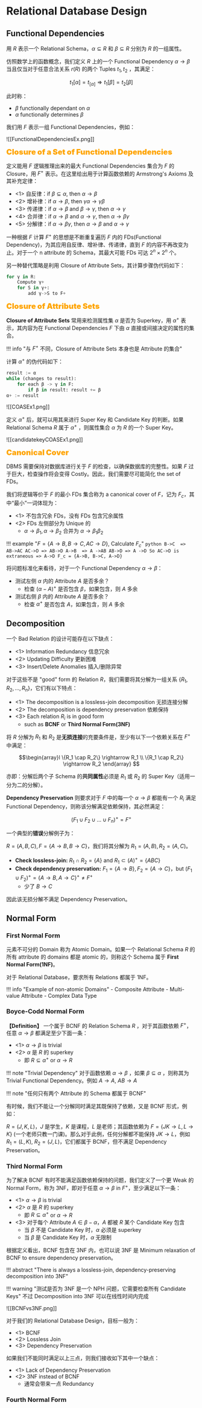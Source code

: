 
# Relational Database Design

## Functional Dependencies

用 $R$ 表示一个 Relational Schema，$\alpha \subseteq R$ 和 $\beta \subseteq R$ 分别为 $R$ 的一组属性。

仿照数学上的函数概念，我们定义 $R$ 上的一个 Functional Dependency $\alpha \rightarrow \beta$ 当且仅当对于任意合法关系 $r(R)$ 的两个 Tuples $t_1, t_2$ ，其满足：

$$
t_1[\alpha] = t_[\alpha] \Rightarrow t_1[\beta] =t_2[\beta]
$$

此时称：

- $\beta$ functionally dependant on $\alpha$
- $\alpha$ functionally determines $\beta$

我们用 $F$ 表示一组 Functional Dependencies，例如：

![[FunctionalDependenciesEx.png]]

<font style="font-weight: 1000;font-size: 20px" color="orange">Closure of a Set of Functional Dependencies</font>


定义能用 $F$ 逻辑推理出来的最大 Functional Dependencies 集合为 $F$ 的 Closure，用 $F^+$ 表示。在这里给出用于计算函数依赖的 Armstrong's Axioms 及其补充定律：

- <1> 自反律：if $\beta \subseteq \alpha$, then $\alpha \rightarrow \beta$
- <2> 增补律：if $\alpha \rightarrow \beta$, then $\gamma \alpha \rightarrow \gamma \beta$
- <3> 传递律：if $\alpha \rightarrow \beta$ and $\beta \rightarrow \gamma$, then $\alpha \rightarrow \gamma$
- <4> 合并律：if $\alpha \rightarrow \beta$ and $\alpha \rightarrow \gamma$, then $\alpha \rightarrow \beta \gamma$
- <5> 分解律：if $\alpha \rightarrow \beta\gamma$, then $\alpha \rightarrow \beta$ and $\alpha \rightarrow \gamma$

一种根据 $F$ 计算 $F^+$ 的思想是不断重复遍历 $F$ 内的 FDs(Functional Dependency)，为其应用自反律、增补律、传递律，直到 $F$ 的内容不再改变为止。对于一个 n attribute 的 Schema，其最大可能 FDs 可达 $2^n \times 2^n$ 个。

另一种替代策略是利用 Closure of Attribute Sets，其计算步骤伪代码如下：

```python
for γ in R:
	Compute γ+
	for S in γ+:
		add γ->S to F+
```

<font style="font-weight: 1000;font-size: 20px" color="orange">Closure of Attribute Sets</font>

**Closure of Attribute Sets** 常用来检测属性集 $\alpha$ 是否为 Superkey，用 $\alpha ^+$ 表示，其内容为在 Functional Dependencies $F$ 下由 $\alpha$ 直接或间接决定的属性的集合。

!!! info "与 $F^+$ 不同，Closure of Attribute Sets 本身也是 Attribute 的集合"

计算 $\alpha^+$ 的伪代码如下：

```python
result := α
while (changes to result):
	for each β -> γ in F:
		if β in result: result += β
α+ := result
```

![[COASEx1.png]]

定义 $\alpha^+$ 后，就可以用其来进行 Super Key 和 Candidate Key 的判断。如果 Relational Schema $R$ 属于 $\alpha^+$ ，则属性集合 $\alpha$ 为 $R$ 的一个 Super Key。

![[candidatekeyCOASEx1.png]]

<font style="font-weight: 1000;font-size: 20px" color="orange">Canonical Cover</font>

DBMS 需要保持对数据库进行关于 $F$ 的检查，以确保数据库的完整性。如果 $F$ 过于巨大，检查操作将会变得 Costly。因此，我们需要尽可能简化 the set of FDs。

我们将逻辑等价于 $F$ 的最小 FDs 集合称为 a canonical cover of $F$，记为 $F_c$，其中“最小”一词体现为：

- <1> 不包含冗余 FDs，没有 FDs 包含冗余属性
- <2> FDs 左侧部分为 Unique 的
	- $\alpha \rightarrow \beta_1, \alpha \rightarrow \beta_2$ 合并为 $\alpha \rightarrow \beta_1 \beta_2$

!!! example "$F=\{A\rightarrow B, B\rightarrow C, AC\rightarrow D\}$, Calculate $F_c$"
	```python
	B->C  => AB->AC
	AC->D => AB->D
	A->B  => A ->AB
	AB->D => A ->D
	So AC->D is extraneous => A->D
	F_c = {A->B, B->C, A->D}
	```

将问题标准化来看待，对于一个 Functional Dependency $\alpha \rightarrow \beta$：

- 测试左侧 $\alpha$ 内的 Attribute $A$ 是否多余？
	- 检查 $(\alpha - A)^+$ 是否包含 $\beta$，如果包含，则 $A$ 多余
- 测试右侧 $\beta$ 内的 Attribute $A$ 是否多余？
	- 检查 $\alpha^+$ 是否包含 $A$，如果包含，则 $A$ 多余

## Decomposition

一个 Bad Relation 的设计可能存在以下缺点：

- <1> Information Redundancy 信息冗余
- <2> Updating Difficulty 更新困难
- <3> Insert/Delete Anomalies 插入/删除异常

对于这些不是 "good" form 的 Relation $R$，我们需要将其分解为一组关系 $\{R_1, R_2,..., R_n\}$，它们有以下特点：

- <1> The decomposition is a lossless-join decomposition 无损连接分解
- <2> The decomposition is dependency preservation 依赖保持
- <3> Each relation $R_i$ is in good form
	- such as **BCNF** or **Third Normal Form(3NF)**

将 $R$ 分解为 $R_1$ 和 $R_2$ 是**无损连接**的充要条件是，至少有以下一个依赖关系在 $F^+$ 中满足：

$$\begin{array}l
\{R_1 \cap R_2\} \rightarrow R_1 \\
\{R_1 \cap R_2\} \rightarrow R_2
\end{array}
$$

亦即：分解后两个子 Schema 的**共同属性**必须是 $R_1$ 或 $R_2$ 的 Super Key（适用一分为二的分解）。

**Dependency Preservation** 则要求对于 $F$ 中的每一个 $\alpha \rightarrow \beta$ 都能有一个 $R_i$ 满足 Functional Dependency，则称该分解满足依赖保持，其必然满足：

$$
(F_1 \cup F_2 \cup ... \cup F_n)^+ = F^+
$$

一个典型的**错误**分解例子为：

$R=(A,B,C), F=\{A\rightarrow B, B\rightarrow C\}$，我们将其分解为 $R_1 = (A,B), R_2=(A,C)$。

- **Check lossless-join:** $R_1 \cap R_2 = \{A\}$ and $R_1 \subset (A)^+=\{ABC\}$
- **Check dependency preservation:** $F_1=\{A\rightarrow B\}, F_2=\{A\rightarrow C\}$，but $(F_1 \cup F_2)^+ = \{A\rightarrow B, A\rightarrow C\}^+ \ne F^+$
	- 少了 $B\rightarrow C$

因此该无损分解不满足 Dependency Preservation。

## Normal Form

### First Normal Form

元素不可分的 Domain 称为 Atomic Domain。如果一个 Relational Schema $R$ 的所有 attribute 的 domains 都是 atomic 的，则称这个 Schema 属于 **First Normal Form(1NF)**。

对于 Relational Database，要求所有 Relations 都属于 1NF。

!!! info "Example of non-atomic Domains"
	- Composite Attribute
	- Multi-value Attribute
	- Complex Data Type

### Boyce-Codd Normal Form

**【Definition】** 一个属于 BCNF 的 Relation Schema $R$ ，对于其函数依赖 $F^+$，任意 $\alpha \rightarrow \beta$ 都满足至少下面一条：

- <1> $\alpha \rightarrow \beta$ is trivial
- <2> $\alpha$ 是 $R$ 的 superkey
	- 即 $R\subseteq \alpha^+$ or $\alpha \rightarrow R$

!!! note "Trivial Dependency"
	对于函数依赖 $\alpha \rightarrow \beta$ ，如果 $\beta \subseteq \alpha$ ，则称其为 Trivial Functional Dependency。例如 $A\rightarrow A, \ AB\rightarrow A$

!!! note "任何只有两个 Attribute 的 Schema 都属于 BCNF"

有时候，我们不能让一个分解同时满足其既保持了依赖，又是 BCNF 形式，例如：

$R=(J,K,L)$，$J$ 是学生，$K$ 是课程，$L$ 是老师；其函数依赖为 $F=\{JK\rightarrow L, L\rightarrow  K\}$ (一个老师只教一门课)。那么对于此例，任何分解都不能保持 $JK\rightarrow L$，例如 $R_1=(L,K)$, $R_2=(J,L)$，它们都属于 BCNF，但不满足 Dependency Preservation。

### Third Normal Form

为了解决 BCNF 有时不能满足函数依赖保持的问题，我们定义了一个更 Weak 的 Normal Form，称为 3NF，即对于任意 $\alpha \rightarrow \beta$ in $F^+$，至少满足以下一条：

- <1> $\alpha \rightarrow \beta$ is trivial
- <2> $\alpha$ 是 $R$ 的 superkey
	- 即 $R\subseteq \alpha^+$ or $\alpha \rightarrow R$
- <3> 对于每个 Attribute $A\in \beta -\alpha$，$A$ 都被 $R$ 某个 Candidate Key 包含
	- 当 $\beta$ 不是 Candidate Key 时，$\alpha$ 必须是 superkey
	- 当 $\beta$ 是 Candidate Key 时，$\alpha$ 无限制

根据定义看出，BCNF 包含在 3NF 内，也可以说 3NF 是 Minimum relaxation of BCNF to ensure dependency preservation。

!!! abstract "There is always a lossless-join, dependency-preserving decomposition into 3NF"

!!! warning "测试是否为 3NF 是一个 NPH 问题，它需要检查所有 Candidate Keys"
	不过 Decomposition into 3NF 可以在线性时间内完成

![[BCNFvs3NF.png]]

对于我们的 Relational Database Design，目标一般为：

- <1> BCNF
- <2> Lossless Join
- <3> Dependency Preservation

如果我们不能同时满足以上三点，则我们接收如下其中一个缺点：

- <1> Lack of Dependency Preservation
- <2> 3NF instead of BCNF
	- 通常会带来一点 Redundancy

### Fourth Normal Form